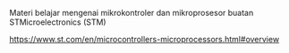 Materi belajar mengenai mikrokontroler dan mikroprosesor buatan STMicroelectronics (STM)

https://www.st.com/en/microcontrollers-microprocessors.html#overview

